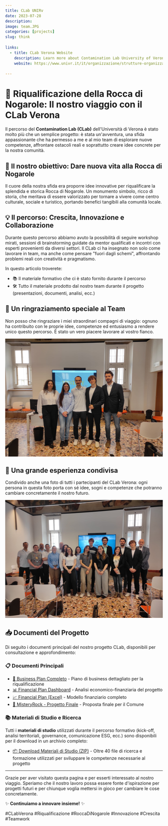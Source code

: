 ```yaml
---
title: CLab UNIRv
date: 2023-07-28
description: 
image: team.JPG
categories: [projects]
slug: think

links:
  - title: CLab Verona Website
    description: Learn more about Contamination Lab University of Verona
    website: https://www.univr.it/it/organizzazione/strutture-organizzative/uffici-amministrativi/area-ricerca-trasferimento-tecnologico-e-terza-missione/ufficio-ricerca-e-terza-missione/contamination-lab

---
```



# 🚀 Riqualificazione della Rocca di Nogarole: Il nostro viaggio con il CLab Verona

Il percorso del **Contamination Lab (CLab)** dell'Università di Verona è stato molto più che un semplice progetto: è stata un'avventura, una sfida appassionante che ha permesso a me e al mio team di esplorare nuove competenze, affrontare ostacoli reali e soprattutto creare idee concrete per la nostra comunità.

## 🌿 Il nostro obiettivo: Dare nuova vita alla Rocca di Nogarole

Il cuore della nostra sfida era proporre idee innovative per riqualificare la splendida e storica Rocca di Nogarole. Un monumento simbolo, ricco di storia, che meritava di essere valorizzato per tornare a vivere come centro culturale, sociale e turistico, portando benefici tangibili alla comunità locale.

## 💡 Il percorso: Crescita, Innovazione e Collaborazione

Durante questo percorso abbiamo avuto la possibilità di seguire workshop mirati, sessioni di brainstorming guidate da mentor qualificati e incontri con esperti provenienti da diversi settori. Il CLab ci ha insegnato non solo come lavorare in team, ma anche come pensare "fuori dagli schemi", affrontando problemi reali con creatività e pragmatismo.

In questo articolo troverete:

- 📚 Il materiale formativo che ci è stato fornito durante il percorso
- 🛠️ Tutto il materiale prodotto dal nostro team durante il progetto (presentazioni, documenti, analisi, ecc.)

## 🎉 Un ringraziamento speciale al Team

Non posso che ringraziare i miei straordinari compagni di viaggio: ognuno ha contribuito con le proprie idee, competenze ed entusiasmo a rendere unico questo percorso. È stato un vero piacere lavorare al vostro fianco.

![Foto del nostro Team](team.JPG)

## 🌟 Una grande esperienza condivisa

Condivido anche una foto di tutti i partecipanti del CLab Verona: ogni persona in questa foto porta con sé idee, sogni e competenze che potranno cambiare concretamente il nostro futuro.

![Foto di tutti i partecipanti](tutti.JPG)

## 📥 Documenti del Progetto

Di seguito i documenti principali del nostro progetto CLab, disponibili per consultazione e approfondimento:

### 📋 Documenti Principali

- [📄 Business Plan Completo](materiali%20prodotti/DA%20MANDARE%20AL%20COMUNE/Business%20Plan.pdf#view=FitH) - Piano di business dettagliato per la riqualificazione
- [📊 Financial Plan Dashboard](materiali%20prodotti/DA%20MANDARE%20AL%20COMUNE/Financial%20Plan%20-%20Dashboard.pdf#view=FitH) - Analisi economico-finanziaria del progetto
- [📈 Financial Plan (Excel)](materiali%20prodotti/Financial%20Plan.xlsx) - Modello finanziario completo
- [🎯 MisteryRock - Progetto Finale](materiali%20prodotti/DA%20MANDARE%20AL%20COMUNE/MisteryRock.pdf#view=FitH) - Proposta finale per il Comune

### 📚 Materiali di Studio e Ricerca

Tutti i **materiali di studio** utilizzati durante il percorso formativo (kick-off, analisi territoriali, governance, comunicazione ESG, ecc.) sono disponibili per il download in un archivio completo:

- [📦 Download Materiali di Studio (ZIP)](materiali-di-studio.zip) - Oltre 40 file di ricerca e formazione utilizzati per sviluppare le competenze necessarie al progetto

---

Grazie per aver visitato questa pagina e per esserti interessato al nostro viaggio. Speriamo che il nostro lavoro possa essere fonte d'ispirazione per progetti futuri e per chiunque voglia mettersi in gioco per cambiare le cose concretamente.

✨ **Continuiamo a innovare insieme!** ✨

#CLabVerona #Riqualificazione #RoccaDiNogarole #Innovazione #Crescita #Teamwork

